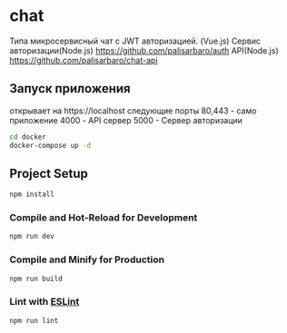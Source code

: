 # chat

Типа микросервисный чат с JWT авторизацией. (Vue.js)
Сервис авторизации(Node.js) https://github.com/palisarbaro/auth
API(Node.js) https://github.com/palisarbaro/chat-api

## Запуск приложения
открывает на https://localhost следующие порты
80,443 - само приложение
4000 - API сервер
5000 - Сервер авторизации
```sh
cd docker
docker-compose up -d
```

## Project Setup

```sh
npm install
```

### Compile and Hot-Reload for Development
```sh
npm run dev
```

### Compile and Minify for Production

```sh
npm run build
```

### Lint with [ESLint](https://eslint.org/)

```sh
npm run lint
```
